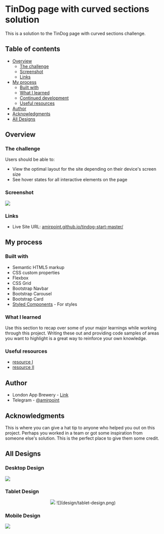 # TinDog page with curved sections solution

This is a solution to the TinDog page with curved sections challenge.

## Table of contents

- [Overview](#overview)
  - [The challenge](#the-challenge)
  - [Screenshot](#screenshot)
  - [Links](#links)
- [My process](#my-process)
  - [Built with](#built-with)
  - [What I learned](#what-i-learned)
  - [Continued development](#continued-development)
  - [Useful resources](#useful-resources)
- [Author](#author)
- [Acknowledgments](#acknowledgments)
- [All Designs](#all-designs)

## Overview
### The challenge

Users should be able to:

- View the optimal layout for the site depending on their device's screen size
- See hover states for all interactive elements on the page

### Screenshot

![](design/title-section.png)

### Links

- Live Site URL: [amirpoint.github.io/tindog-start-master/](https://amirpoint.github.io/tindog-start-master/)

## My process

### Built with

- Semantic HTML5 markup
- CSS custom properties
- Flexbox
- CSS Grid
- Bootstrap Navbar
- Bootstrap Carousel
- Bootstrap Card
- [Styled Components](https://styled-components.com/) - For styles

### What I learned

Use this section to recap over some of your major learnings while working through this project. Writing these out and providing code samples of areas you want to highlight is a great way to reinforce your own knowledge.

### Useful resources

- [resource I](https://getbootstrap.com/docs/5.2/getting-started/introduction/)
- [resource II](https://devdocs.io/)

## Author

- London App Brewery - [Link](https://github.com/londonappbrewery)
- Telegram - [@amirpoint](https://www.t.me/amirpoint)

## Acknowledgments

This is where you can give a hat tip to anyone who helped you out on this project. Perhaps you worked in a team or got some inspiration from someone else's solution. This is the perfect place to give them some credit.

## All Designs

### Desktop Design

![](design/desktop-design.png)

### Tablet Design

<html>
    <div style="text-align: center;">
        <img src="design/tablet-design.png">
        ![](design/tablet-design.png)
    </div>
</html>

### Mobile Design

![](design/mobile-design.png)


